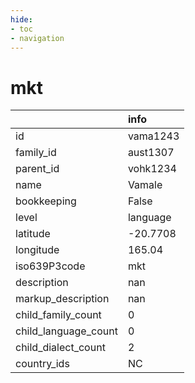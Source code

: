 ```yaml
---
hide:
- toc
- navigation
---
```

# mkt
|                      | info     |
|:---------------------|:---------|
| id                   | vama1243 |
| family_id            | aust1307 |
| parent_id            | vohk1234 |
| name                 | Vamale   |
| bookkeeping          | False    |
| level                | language |
| latitude             | -20.7708 |
| longitude            | 165.04   |
| iso639P3code         | mkt      |
| description          | nan      |
| markup_description   | nan      |
| child_family_count   | 0        |
| child_language_count | 0        |
| child_dialect_count  | 2        |
| country_ids          | NC       |
